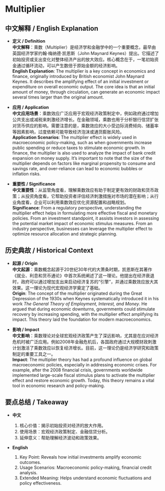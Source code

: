 # Multiplier

## 中文解释 / English Explanation

* **定义 / Definition**  
  **中文解释**：乘数（Multiplier）是经济学和金融学中的一个重要概念，最早由英国经济学家约翰·梅纳德·凯恩斯（John Maynard Keynes）提出。它描述了初始投资或支出变化对整体经济产出的放大效应。核心概念在于，一笔初始资金通过循环流动，可以产生数倍于原始金额的经济影响。  
  **English Explanation**: The multiplier is a key concept in economics and finance, originally introduced by British economist John Maynard Keynes. It describes the amplifying effect of an initial investment or expenditure on overall economic output. The core idea is that an initial amount of money, through circulation, can generate an economic impact several times larger than the original amount.

* **应用 / Application**  
  **中文应用场景**：乘数效应广泛应用于宏观经济政策制定中，例如政府通过增加公共支出或减税来刺激经济增长。在金融领域，乘数也用于分析银行信贷扩张对货币供应的影响。需要注意的是，乘数效应的大小受边际消费倾向、储蓄率等因素影响，过度依赖可能导致经济泡沫或通货膨胀风险。  
  **Application Scenarios**: The multiplier effect is widely used in macroeconomic policy-making, such as when governments increase public spending or reduce taxes to stimulate economic growth. In finance, the multiplier is also used to analyze the impact of bank credit expansion on money supply. It’s important to note that the size of the multiplier depends on factors like marginal propensity to consume and savings rate, and over-reliance can lead to economic bubbles or inflation risks.

* **重要性 / Significance**  
  **中文重要性**：从监管角度看，理解乘数效应有助于制定更有效的财政和货币政策；从投资角度看，它帮助投资者评估经济刺激措施对市场的潜在影响；从行业角度看，企业可以利用乘数效应优化资源配置和战略规划。  
  **Significance**: From a regulatory perspective, understanding the multiplier effect helps in formulating more effective fiscal and monetary policies. From an investment standpoint, it assists investors in assessing the potential market impact of economic stimulus measures. From an industry perspective, businesses can leverage the multiplier effect to optimize resource allocation and strategic planning.

## 历史典故 / Historical Context

* **起源 / Origin**  
  **中文起源**：乘数概念起源于20世纪30年代的大萧条时期，凯恩斯在其著作《就业、利息和货币通论》中首次系统阐述了这一理论。他提出在经济衰退时，政府可以通过增加支出来启动经济复苏的“引擎”，并通过乘数效应放大其效果。这一理论为现代宏观经济学奠定了基础。  
  **Origin**: The concept of the multiplier originated during the Great Depression of the 1930s when Keynes systematically introduced it in his work *The General Theory of Employment, Interest, and Money*. He argued that during economic downturns, governments could stimulate recovery by increasing spending, with the multiplier effect amplifying its impact. This theory laid the foundation for modern macroeconomics.

* **影响 / Impact**  
  **中文影响**：乘数理论对全球宏观经济政策产生了深远影响，尤其是在应对经济危机时被广泛应用。例如2008年金融危机后，各国政府通过大规模财政刺激计划激活了乘数效应以恢复经济增长。目前，这一理论仍是经济学研究和政策制定的重要工具之一。  
  **Impact**: The multiplier theory has had a profound influence on global macroeconomic policies, especially in addressing economic crises. For example, after the 2008 financial crisis, governments worldwide implemented large-scale fiscal stimulus plans to activate the multiplier effect and restore economic growth. Today, this theory remains a vital tool in economic research and policy-making.

## 要点总结 / Takeaway

* **中文**  
  1. 核心价值：揭示初始投资对经济的放大作用。
  2. 使用场景：宏观经济政策制定、金融信贷分析。
  3. 延伸意义：帮助理解经济波动和政策效果。

* **English**  
  1. Key Point: Reveals how initial investments amplify economic outcomes.
  2. Usage Scenarios: Macroeconomic policy-making, financial credit analysis.
  3. Extended Meaning: Helps understand economic fluctuations and policy effectiveness.